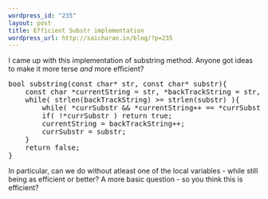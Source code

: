 ```yaml
--- 
wordpress_id: "235"
layout: post
title: Efficient Substr implementation
wordpress_url: http://saicharan.in/blog/?p=235
---
```

I came up with this implementation of substring method. Anyone got ideas to make it more terse <em>and</em> more efficient?


 <pre class="brush: cpp">bool substring(const char* str, const char* substr){
	const char *currentString = str, *backTrackString = str, *currSubstr = substr;
	while( strlen(backTrackString) &gt;= strlen(substr) ){
		while( *currSubstr &amp;&amp; *currentString++ == *currSubstr++);
		if( !*currSubstr ) return true;
		currentString = backTrackString++;
		currSubstr = substr;
	}
	return false;
}</pre>


In particular, can we do without atleast one of the local variables - while still being as efficient or better? A more basic question - so you think this is efficient?
